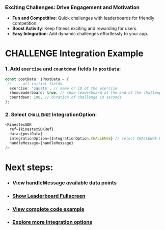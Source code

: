### Exciting Challenges: Drive Engagement and Motivation

- **Fun and Competitive**: Quick challenges with leaderboards for friendly competition.  
- **Boost Activity**: Keep fitness exciting and rewarding for users.  
- **Easy Integration**: Add dynamic challenges effortlessly to your app.  

# **CHALLENGE Integration Example**

### 1. Add `exercise` and `countdown` fields to `postData`: 
```ts
const postData: IPostData = {
 // ... all initial fields
  exercise: 'Squats', // name or ID of the exercise
  showLeaderboard: true, // show leaderboard at the end of the challenge(true by default)
  countdown: 100, // duration of challenge in seconds
};
```
### 2. Select `CHALLENGE` IntegrationOption:
```typescript
<KinestexSDK 
  ref={kinestexSDKRef}
  data={postData} 
  integrationOption={IntegrationOption.CHALLENGE} // select CHALLENGE here
  handleMessage={handleMessage} 
/>
```
# Next steps: 
- ### [View handleMessage available data points](../../data.md)
- ### [Show Leaderboard Fullscreen](./leaderboard.md)
- ### [View complete code example](../../examples/challenge.md)
- ### [Explore more integration options](../overview.md)
